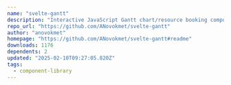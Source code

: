 ```yaml
---
name: "svelte-gantt"
description: "Interactive JavaScript Gantt chart/resource booking component for Svelte."
repo_url: "https://github.com/ANovokmet/svelte-gantt"
author: "anovokmet"
homepage: "https://github.com/ANovokmet/svelte-gantt#readme"
downloads: 1176
dependents: 2
updated: "2025-02-10T09:27:05.820Z"
tags: 
  - component-library
---
```


